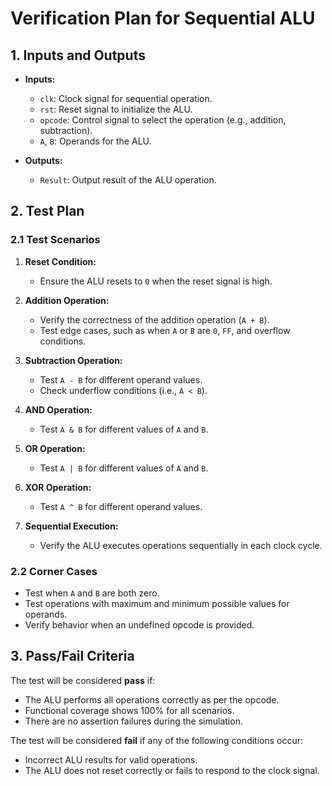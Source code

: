 # Verification Plan for Sequential ALU

## 1. Inputs and Outputs

- **Inputs:**
  - `clk`: Clock signal for sequential operation.
  - `rst`: Reset signal to initialize the ALU.
  - `opcode`: Control signal to select the operation (e.g., addition, subtraction).
  - `A`, `B`: Operands for the ALU.

- **Outputs:**
  - `Result`: Output result of the ALU operation.


## 2. Test Plan

### 2.1 Test Scenarios

1. **Reset Condition:**
   - Ensure the ALU resets to `0` when the reset signal is high.

2. **Addition Operation:**
   - Verify the correctness of the addition operation (`A + B`).
   - Test edge cases, such as when `A` or `B` are `0`, `FF`, and overflow conditions.

3. **Subtraction Operation:**
   - Test `A - B` for different operand values.
   - Check underflow conditions (i.e., `A < B`).

4. **AND Operation:**
   - Test `A & B` for different values of `A` and `B`.

5. **OR Operation:**
   - Test `A | B` for different values of `A` and `B`.

6. **XOR Operation:**
   - Test `A ^ B` for different operand values.

7. **Sequential Execution:**
   - Verify the ALU executes operations sequentially in each clock cycle.

### 2.2 Corner Cases

- Test when `A` and `B` are both zero.
- Test operations with maximum and minimum possible values for operands.
- Verify behavior when an undefined opcode is provided.

## 3. Pass/Fail Criteria

The test will be considered **pass** if:

- The ALU performs all operations correctly as per the opcode.
- Functional coverage shows 100% for all scenarios.
- There are no assertion failures during the simulation.

The test will be considered **fail** if any of the following conditions occur:

- Incorrect ALU results for valid operations.
- The ALU does not reset correctly or fails to respond to the clock signal.
